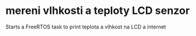 # mereni vlhkosti a teploty LCD senzor

Starts a FreeRTOS task to print teplota a vlhkost na LCD a internet

